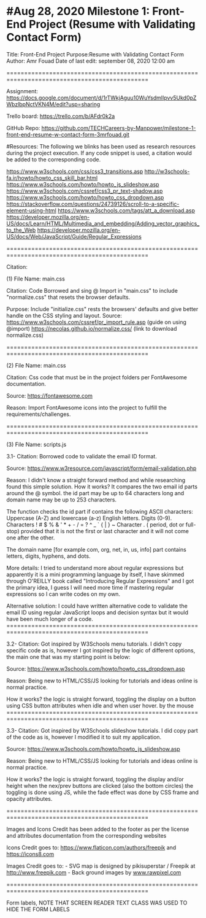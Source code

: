 #Aug 28, 2020 Milestone 1: Front-End Project (Resume with Validating Contact Form)
==============================================================================================

Title: Front-End Project
Purpose:Resume with Validating Contact Form
Author: Amr Fouad
Date of last edit: september 08, 2020 12:00 am

==============================================================================================

Assignment: https://docs.google.com/document/d/1rTWkjAguu10WuYsdmlIpvv5Ukd0pZWbzlbpNctVKN4M/edit?usp=sharing

Trello board: https://trello.com/b/AFdr0k2a

GitHub Repo: https://github.com/TECHCareers-by-Manpower/milestone-1-front-end-resume-w-contact-form-3mrfouad.git

#Resources: The following we blinks has been used as research resources during the project execution. If any code snippet is used, a citation would be added to the corresponding code.

https://www.w3schools.com/css/css3_transitions.asp
http://w3schools-fa.ir/howto/howto_css_skill_bar.html
https://www.w3schools.com/howto/howto_js_slideshow.asp
https://www.w3schools.com/cssref/css3_pr_text-shadow.asp
https://www.w3schools.com/howto/howto_css_dropdown.asp
https://stackoverflow.com/questions/24739126/scroll-to-a-specific-element-using-html
https://www.w3schools.com/tags/att_a_download.asp
https://developer.mozilla.org/en-US/docs/Learn/HTML/Multimedia_and_embedding/Adding_vector_graphics_to_the_Web
https://developer.mozilla.org/en-US/docs/Web/JavaScript/Guide/Regular_Expressions


==============================================================================================

Citation:

(1) File Name: main.css

Citation: Code Borrowed and sing @ Import in "main.css" to include "normalize.css" that resets the browser defaults. 

Purpose: Include "initialize.css" rests the browsers' defaults and give better handle on the CSS styling and layout.
Source:
https://www.w3schools.com/cssref/pr_import_rule.asp (guide on using @import)
https://necolas.github.io/normalize.css/ (link to download normalize.css)

==============================================================================================

(2) File Name: main.css

 Citation: Css code that must be in the project folders per FontAwesome documentation.
 
 Source: https://fontawesome.com
 
 Reason: Import FontAwesome icons into the project to fulfill the requirements/challenges.
  
==============================================================================================

(3) File Name: scripts.js

3.1- 
 Citation: Borrowed code to validate the email ID format.
 
 Source: https://www.w3resource.com/javascript/form/email-validation.php
 
 Reason: I didn't know a straight forward method and while researching found this simple solution.
 How it works? It compares the two email id parts around the @ symbol.
 the id part may be up to 64 characters long and domain name may be up to 253 characters.
 
 The function checks the id part if contains the following ASCII characters:
 Uppercase (A-Z) and lowercase (a-z) English letters.
 Digits (0-9).
 Characters ! # $ % & ' * + - / = ? ^ _ ` { | } ~
 Character . ( period, dot or full-stop) provided that it is not the first or last character and it will not come one after the other.
 
 The domain name [for example com, org, net, in, us, info] part contains letters, digits, hyphens, and dots.
 
 More details: I tried to understand more about regular expressions but apparently it is a mini programming
 language by itself, I have skimmed through O'REILLY book called "Introducing Regular Expressions" and I got the
 primary idea, I guess I will need more time if mastering regular expressions so I can write codes on my own.
 
 Alternative solution: I could have written alternative code to validate the email ID using regular JavaScript
 loops and decision syntax but it would have been much longer of a code.
             ==============================================================================================

3.2-
Citation: Got inspired by W3Schools menu tutorials. I didn't copy specific code as is, however I got inspired by the logic of different
options, the main one that was my starting point is below:

Source: https://www.w3schools.com/howto/howto_css_dropdown.asp

Reason: Being new to HTML/CSS/JS looking for tutorials and ideas online is normal practice.

How it works? the logic is straight forward, toggling the display on a button using CSS button attributes when idle and when user hover.
by the mouse
             ==============================================================================================

3.3-
 Citation: Got inspired by W3Schools slideshow  tutorials. I did copy part of the code as is, however I modified it to suit my application.
 
 Source: https://www.w3schools.com/howto/howto_js_slideshow.asp
 
 Reason: Being new to HTML/CSS/JS looking for tutorials and ideas online is normal practice.
 
 How it works? the logic is straight forward, toggling the display and/or height when the nex/prev buttons are clicked (also the bottom circles) the toggling is done using JS, while the fade effect was done by CSS frame and opacity attributes. 

==============================================================================================

Images and Icons Credit has been added to the footer as per the license and attributes documentation from the corresponding websites

Icons Credit goes to: https://www.flaticon.com/authors/freepik and https://icons8.com

Images Credit goes to: 
    - SVG map is designed by pikisuperstar / Freepik at http://www.freepik.com
    - Back ground images by www.rawpixel.com

==============================================================================================

Form labels, NOTE THAT SCREEN READER TEXT CLASS WAS USED TO HIDE THE FORM LABELS